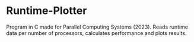 # Runtime-Plotter
 Program in C made for Parallel Computing Systems (2023). Reads runtime data per number of processors, calculates performance and plots results.
